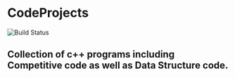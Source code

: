 # CodeProjects

![Build Status](https://travis-ci.org/joemccann/dillinger.svg?branch=master)

## Collection of c++ programs including Competitive code as well as Data Structure code.